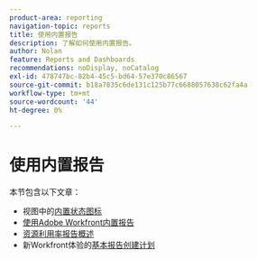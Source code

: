 ```yaml
---
product-area: reporting
navigation-topic: reports
title: 使用内置报告
description: 了解如何使用内置报告。
author: Nolan
feature: Reports and Dashboards
recommendations: noDisplay, noCatalog
exl-id: 478747bc-82b4-45c5-bd64-57e370c86567
source-git-commit: b18a7835c6de131c125b77c6688057638c62fa4a
workflow-type: tm+mt
source-wordcount: '44'
ht-degree: 0%

---
```


# 使用内置报告

<!-- Audited: 11/2024 -->

本节包含以下文章：

* 视图中的[内置状态图标](../../../reports-and-dashboards/reports/using-built-in-reports/built-in-status-icons-views.md)
* [使用Adobe Workfront内置报告](../../../reports-and-dashboards/reports/using-built-in-reports/use-workfront-built-in-reports.md)
* [资源利用率报告概述](../../../reports-and-dashboards/reports/using-built-in-reports/resource-utilization-report.md)
* 新Workfront体验的[基本报告创建计划](https://experienceleague.adobe.com/en/docs/workfront-learn/tutorials-workfront/home)
